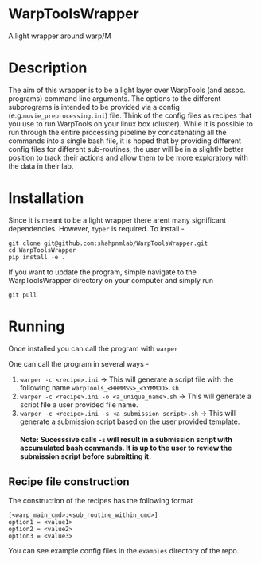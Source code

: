 # WarpToolsWrapper
A light wrapper around warp/M

# Description
The aim of this wrapper is to be a light layer over WarpTools (and assoc. programs) command line arguments.
The options to the different subprograms is intended to be provided via a config (e.g.``movie_preprocessing.ini``) file.
Think of the config files as recipes that you use to run WarpTools on your linux box (cluster).
While it is possible to run through the entire processing pipeline by concatenating all the commands into a single
bash file, it is hoped that by providing different config files for different sub-routines, the user will be in a slightly
better position to track their actions and allow them to be more exploratory with the data in their lab.

# Installation
Since it is meant to be a light wrapper there arent many significant dependencies. However, ``typer`` is required.
To install - 
```commandline
git clone git@github.com:shahpnmlab/WarpToolsWrapper.git
cd WarpToolsWrapper
pip install -e .
```
If you want to update the program, simple navigate to the WarpToolsWrapper directory on your computer and simply run
```commandline
git pull
```
# Running
Once installed you can call the program with
`warper`

One can call the program in several ways -
1. `warper -c <recipe>.ini` -> This will generate a script file with the following name `warpTools_<HHMMSS>_<YYMMDD>.sh`
2. `warper -c <recipe>.ini -o <a_unique_name>.sh` -> This will generate a script file a user provided file name.
3. `warper -c <recipe>.ini -s <a_submission_script>.sh` -> This will generate a submission script based on the user provided template.
    #### Note: Sucesssive calls `-s` will result in a submission script with accumulated bash commands. It is up to the user to review the submission script before submitting it.

## Recipe file construction
The construction of the recipes has the following format
```
[<warp_main_cmd>:<sub_routine_within_cmd>]
option1 = <value1>
option2 = <value2>
option3 = <value3>
```
You can see example config files in the ```examples``` directory of the repo.